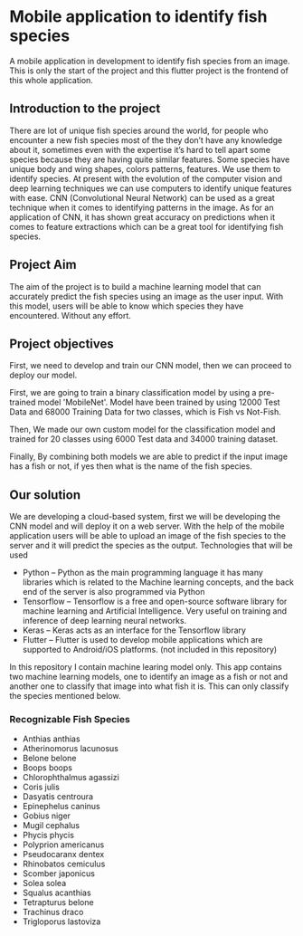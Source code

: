 # Mobile application to identify fish species

A mobile application in development to identify fish species from an image.
This is only the start of the project and this flutter project is the frontend of this whole
application.

## Introduction to the project

There are lot of unique fish species around the world, for people who
encounter a new fish species most of the they don’t have any
knowledge about it, sometimes even with the expertise it’s hard to
tell apart some species because they are having quite similar features.
Some species have unique body and wing shapes, colors patterns,
features. We use them to identify species.
At present with the evolution of the computer vision and deep
learning techniques we can use computers to identify unique features
with ease. CNN (Convolutional Neural Network) can be used as a
great technique when it comes to identifying patterns in the image.
As for an application of CNN, it has shown great accuracy on
predictions when it comes to feature extractions which can be a great
tool for identifying fish species.

## Project Aim

The aim of the project is to build a machine learning model that can
accurately predict the fish species using an image as the user input.
With this model, users will be able to know which species they
have encountered. Without any effort.

## Project objectives

First, we need to develop and train our CNN model, then we can
proceed to deploy our model.

First, we are going to train a binary classification model by using a pre-trained model 'MobileNet'. Model have been trained by using 12000 Test Data and 68000 Training Data for two classes, which is Fish vs Not-Fish.

Then, We made our own custom model for the classification model and trained for 20 classes using 6000 Test data and 34000 training dataset.

Finally, By combining both models we are able to predict if the input image has a fish or not, if yes then what is the name of the fish species.

## Our solution

We are developing a cloud-based system, first we will be developing
the CNN model and will deploy it on a web server. With the help of
the mobile application users will be able to upload an image of the
fish species to the server and it will predict the species as the output.
Technologies that will be used

- Python – Python as the main programming language it has many
  libraries which is related to the Machine learning concepts, and the
  back end of the server is also programmed via Python
- Tensorflow – Tensorflow is a free and open-source software library for
  machine learning and Artificial Intelligence. Very useful on training
  and inference of deep learning neural networks.
- Keras – Keras acts as an interface for the Tensorflow library
- Flutter – Flutter is used to develop mobile applications which are
  supported to Android/iOS platforms. (not included in this repository)

In this repository I contain machine learing model only.
This app contains two machine learning models, one to identify an image as a fish or not and another
one to classify that image into what fish it is. This can only classify the species mentioned below.

### Recognizable Fish Species

- Anthias anthias
- Atherinomorus lacunosus
- Belone belone
- Boops boops
- Chlorophthalmus agassizi
- Coris julis
- Dasyatis centroura
- Epinephelus caninus
- Gobius niger
- Mugil cephalus
- Phycis phycis
- Polyprion americanus
- Pseudocaranx dentex
- Rhinobatos cemiculus
- Scomber japonicus
- Solea solea
- Squalus acanthias
- Tetrapturus belone
- Trachinus draco
- Trigloporus lastoviza
